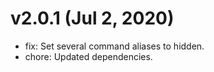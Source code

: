 # v2.0.1 (Jul 2, 2020)

 * fix: Set several command aliases to hidden.
 * chore: Updated dependencies.

